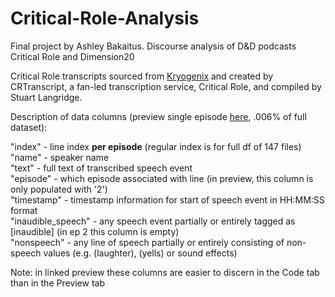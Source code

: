 # Critical-Role-Analysis
Final project by Ashley Bakaitus. Discourse analysis of D&amp;D podcasts Critical Role and Dimension20

Critical Role transcripts sourced from [Kryogenix](https://www.kryogenix.org/crsearch/html/index.html#c2) and created by CRTranscript, a fan-led transcription service, Critical Role, and compiled by Stuart Langridge.

Description of data columns (preview single episode [here](https://github.com/Data-Science-for-Linguists-2025/Critical-Role-Analysis/blob/main/data_samples/CR_ep2.csv), .006% of full dataset):

"index" - line index **per episode** (regular index is for full df of 147 files)<br>
"name" - speaker name<br>
"text" - full text of transcribed speech event<br>
"episode" - which episode associated with line (in preview, this column is only populated with '2')<br>
"timestamp" - timestamp information for start of speech event in HH:MM:SS format<br>
"inaudible_speech" - any speech event partially or entirely tagged as \[inaudible\] (in ep 2 this column is empty)<br>
"nonspeech" - any line of speech partially or entirely consisting of non-speech values (e.g. (laughter), (yells) or sound effects)

Note: in linked preview these columns are easier to discern in the Code tab than in the Preview tab



